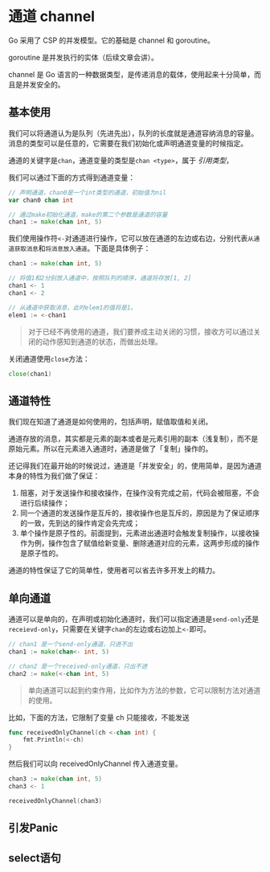 # 通道 channel

Go 采用了 CSP 的并发模型。它的基础是 channel 和 goroutine。

goroutine 是并发执行的实体（后续文章会讲）。

channel 是 Go 语言的一种数据类型，是传递消息的载体，使用起来十分简单，而且是并发安全的。

## 基本使用

我们可以将通道认为是队列（先进先出），队列的长度就是通道容纳消息的容量。 
消息的类型可以是任意的，它需要在我们初始化或声明通道变量的时候指定。

通道的关键字是`chan`，通道变量的类型是`chan <type>`，属于 *引用类型*，

我们可以通过下面的方式得到通道变量：

```Go
// 声明通道，chan0是一个int类型的通道，初始值为nil
var chan0 chan int

// 通过make初始化通道，make的第二个参数是通道的容量
chan1 := make(chan int, 5)
```

我们使用操作符`<-`对通道进行操作，它可以放在通道的左边或右边，分别代表`从通道获取消息`和`将消息放入通道`。下面是具体例子：

```Go
chan1 := make(chan int, 5)

// 将值1和2分别放入通道中，按照队列的顺序，通道将存放[1, 2]
chan1 <- 1
chan1 <- 2

// 从通道中获取消息，此时elem1的值将是1。
elem1 := <-chan1
```

> 对于已经不再使用的通道，我们要养成主动关闭的习惯，接收方可以通过关闭的动作感知到通道的状态，而做出处理。

关闭通道使用`close`方法：

```Go
close(chan1)
```

## 通道特性

我们现在知道了通道是如何使用的，包括声明，赋值取值和关闭。

通道存放的消息，其实都是元素的副本或者是元素引用的副本（浅复制），而不是原始元素。所以在元素进入通道时，通道是做了「复制」操作的。

还记得我们在最开始的时候说过，通道是「并发安全」的，使用简单，是因为通道本身的特性为我们做了保证：

1. 阻塞，对于发送操作和接收操作，在操作没有完成之前，代码会被阻塞，不会进行后续操作；
2. 同一个通道的发送操作是互斥的，接收操作也是互斥的，原因是为了保证顺序的一致，先到达的操作肯定会先完成；
3. 单个操作是原子性的。前面提到，元素进出通道时会触发复制操作，以接收操作为例，操作包含了赋值给新变量、删除通道对应的元素，这两步形成的操作是原子性的。

通道的特性保证了它的简单性，使用者可以省去许多开发上的精力。

## 单向通道

通道可以是单向的，在声明或初始化通道时，我们可以指定通道是`send-only`还是`receievd-only`，只需要在关键字`chan`的左边或右边加上`<-`即可。

```Go
// chan1 是一个send-only通道，只进不出
chan1 := make(chan<- int, 5)

// chan2 是一个received-only通道，只出不进
chan2 := make(<-chan int, 5)
```

> 单向通道可以起到约束作用，比如作为方法的参数，它可以限制方法对通道的使用。

比如，下面的方法，它限制了变量 ch 只能接收，不能发送
```Go
func receivedOnlyChannel(ch <-chan int) {
	fmt.Println(<-ch)
}
```

然后我们可以向 receivedOnlyChannel 传入通道变量。

```Go
chan3 := make(chan int, 5)
chan3 <- 1

receivedOnlyChannel(chan3)
```

## 引发Panic

## select语句
